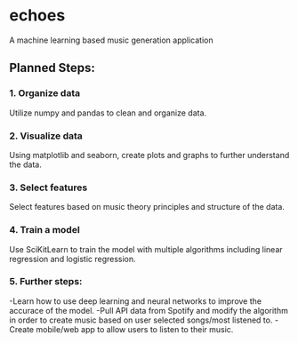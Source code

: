 # echoes
A machine learning based music generation application

## Planned Steps:
### 1. Organize data
Utilize numpy and pandas to clean and organize data.

### 2. Visualize data
Using matplotlib and seaborn, create plots and graphs to further understand the data.

### 3. Select features
Select features based on music theory principles and structure of the data.

### 4. Train a model
Use SciKitLearn to train the model with multiple algorithms including linear regression and
logistic regression. 

### 5. Further steps:
-Learn how to use deep learning and neural networks to improve the accurace of the model.
-Pull API data from Spotify and modify the algorithm in order to create music based on user selected songs/most listened to.
-Create mobile/web app to allow users to listen to their music.
